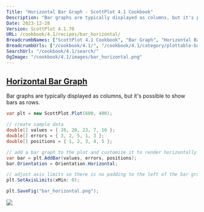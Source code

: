 ```yaml
---
Title: "Horizontal Bar Graph - ScottPlot 4.1 Cookbook"
Description: "Bar graphs are typically displayed as columns, but it's possible to show bars as rows."
Date: 2023-12-28
Version: ScottPlot 4.1.70
URL: /cookbook/4.1/recipes/bar_horizontal/
BreadcrumbNames: ["ScottPlot 4.1 Cookbook", "Bar Graph", "Horizontal Bar Graph"]
BreadcrumbUrls: ["/cookbook/4.1/", "/cookbook/4.1/category/plottable-bar-graph", "/cookbook/4.1/recipes/bar_horizontal/"]
SearchUrl: "/cookbook/4.1/search/"
OgImage: "/cookbook/4.1/images/bar_horizontal.png"
---
```


<h2><a id='horizontal-bar-graph' href='/cookbook/4.1/recipes/bar_horizontal/'>Horizontal Bar Graph</a></h2>

Bar graphs are typically displayed as columns, but it's possible to show bars as rows.

```cs
var plt = new ScottPlot.Plot(600, 400);

// create sample data
double[] values = { 26, 20, 23, 7, 16 };
double[] errors = { 3, 2, 5, 1, 3 };
double[] positions = { 1, 2, 3, 4, 5 };

// add a bar graph to the plot and customize it to render horizontally
var bar = plt.AddBar(values, errors, positions);
bar.Orientation = Orientation.Horizontal;

// adjust axis limits so there is no padding to the left of the bar graph
plt.SetAxisLimits(xMin: 0);

plt.SaveFig("bar_horizontal.png");
```

<img src='../../images/bar_horizontal.png' class='d-block mx-auto my-5' />


